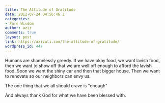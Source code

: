 ```yaml
---
title: The Attitude of Gratitude
date: 2012-07-24 04:56:46 Z
categories:
- Pure Wisdom
author: aziz
comments: true
layout: post
link: https://azizali.com/the-attitude-of-gratitude/
wordpress_id: 447
---
```


Humans are shamelessly greedy. If we have okay food, we want lavish food, then we want to show off that we are well off enough to afford the lavish food. Soon we want the shiny car and then that bigger house. Then we want to renovate so our neighbors can envy us.

The one thing that we all should crave is "enough"

And always thank God for what we have been blessed with.
